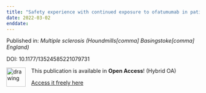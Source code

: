 ```yaml
---
title: "Safety experience with continued exposure to ofatumumab in patients with relapsing forms of multiple sclerosis for up to 3.5 years."
date: 2022-03-02
enddate:
---
```


Published in: *Multiple sclerosis (Houndmills[comma] Basingstoke[comma] England)*

DOI: 10.1177/13524585221079731

<img src="https://upload.wikimedia.org/wikipedia/commons/thumb/7/77/Open_Access_logo_PLoS_transparent.svg/800px-Open_Access_logo_PLoS_transparent.svg.png" alt="drawing" width="50" align="left"/> &nbsp;&nbsp;&nbsp;This publication is available in **Open Access**! (Hybrid OA)

&nbsp;&nbsp;&nbsp;[Access it freely here](https://journals.sagepub.com/doi/pdf/10.1177/13524585221079731
)

